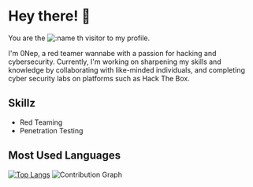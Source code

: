 
# Hey there! 👋

You are the ![:name](https://count.getloli.com/get/@:ZER0Nep) th visitor to my profile.


I'm 0Nep, a red teamer wannabe with a passion for hacking and cybersecurity. Currently, I'm working on sharpening my skills and knowledge by collaborating with like-minded individuals, and completing cyber security labs on platforms such as Hack The Box.

## Skillz

- Red Teaming
- Penetration Testing

## Most Used Languages

[![Top Langs](https://github-readme-stats.vercel.app/api/top-langs/?username=ZER0Nep&theme=dark&show_icons=true)](https://github.com/anuraghazra/github-readme-stats)
![Contribution Graph](https://github-readme-stats.vercel.app/api?username=ZER0Nep&count_private=true&show_icons=true&theme=dark) 

##

